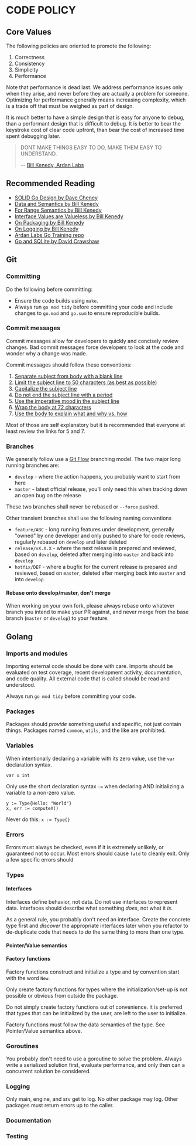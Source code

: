 # CODE POLICY

## Core Values

The following policies are oriented to promote the following:
1. Correctness
2. Consistency
3. Simplicity
4. Performance

Note that performance is dead last. We address performance issues only when
they arise, and never before they are actually a problem for someone.
Optimizing for performance generally means increasing complexity, which is a
trade off that must be weighed as part of design.

It is much better to have a simple design that is easy for anyone to debug,
than a performant design that is difficult to debug. It is better to bear the
keystroke cost of clear code upfront, than bear the cost of increased time
spent debugging later.

> DONT MAKE THINGS EASY TO DO, MAKE THEM EASY TO UNDERSTAND.
>
> -- [Bill Kenedy, Ardan Labs](https://twitter.com/goinggodotnet)

## Recommended Reading

- [SOLID Go Design by Dave Cheney](https://dave.cheney.net/2016/08/20/solid-go-design)
- [Data and Semantics by Bill Kenedy](https://www.ardanlabs.com/blog/2017/06/design-philosophy-on-data-and-semantics.html)
- [For Range Semantics by Bill Kenedy](https://www.ardanlabs.com/blog/2017/06/for-range-semantics.html)
- [Interface Values are Valueless by Bill Kenedy](https://www.ardanlabs.com/blog/2018/03/interface-values-are-valueless.html)
- [On Packaging by Bill Kenedy](https://www.ardanlabs.com/blog/2017/02/design-philosophy-on-packaging.html)
- [On Logging by Bill Kenedy](https://www.ardanlabs.com/blog/2017/05/design-philosophy-on-logging.html)
- [Ardan Labs Go Training repo](https://github.com/ardanlabs/gotraining)
- [Go and SQLite by David Crawshaw](https://crawshaw.io/blog/go-and-sqlite)

## Git

### Committing
Do the following before committing:
- Ensure the code builds using `make`.
- Always run `go mod tidy` before committing your code and include changes to
  `go.mod` and `go.sum` to ensure reproducible builds.

### Commit messages
Commit messages allow for developers to quickly and concisely review changes.
Bad commit messages force developers to look at the code and wonder why a
change was made.

Commit messages should follow these conventions:
1. [Separate subject from body with a blank line](https://chris.beams.io/posts/git-commit/#separate)
2. [Limit the subject line to 50 characters (as best as possible)](https://chris.beams.io/posts/git-commit/#limit-50)
3. [Capitalize the subject line](https://chris.beams.io/posts/git-commit/#capitalize)
4. [Do not end the subject line with a period](https://chris.beams.io/posts/git-commit/#end)
5. [Use the imperative mood in the subject line](https://chris.beams.io/posts/git-commit/#imperative)
6. [Wrap the body at 72 characters](https://chris.beams.io/posts/git-commit/#wrap-72)
7. [Use the body to explain what and why vs. how](https://chris.beams.io/posts/git-commit/#why-not-how)

Most of those are self explanatory but it is recommended that everyone at least
review the links for 5 and 7.

### Branches
We generally follow use a [Git
Flow](https://nvie.com/posts/a-successful-git-branching-model/) branching
model. The two major long running branches are:
- `develop` - where the action happens, you probably want to start from here
- `master` - latest official release, you'll only need this when tracking down
  an open bug on the release

These two branches shall never be rebased or `--force` pushed.

Other transient branches shall use the following naming conventions
- `feature/ABC` - long running features under development, generally "owned" by
  one developer and only pushed to share for code reviews, regularly rebased on
`develop` and later deleted
- `release/vX.X.X` - where the next release is prepared and reviewed, based on
  `develop`, deleted after merging into `master` and back into `develop`
- `hotfix/DEF` - where a bugfix for the current release is prepared and
  reviewed, based on `master`, deleted after merging back into `master` and
into `develop`

#### Rebase onto develop/master, don't merge
When working on your own fork, please always rebase onto whatever branch you
intend to make your PR against, and never merge from the base branch (`master`
or `develop`) to your feature.

## Golang

### Imports and modules

Importing external code should be done with care. Imports should be evaluated
on test coverage, recent development activity, documentation, and code quality.
All external code that is called should be read and understood.

Always run `go mod tidy` before committing your code.

### Packages

Packages should *provide* something useful and specific, not just contain
things. Packages named `common`, `utils`, and the like are prohibited.

### Variables

When intentionally declaring a variable with its zero value, use the `var`
declaration syntax.
```golang
var x int
```

Only use the short declaration syntax `:=` when declaring AND initializing a
variable to a non-zero value.
```golang
y := Type{Hello: "World"}
x, err := computeX()
```

Never do this: `x := Type{}`

### Errors
Errors must always be checked, even if it is extremely unlikely, or guaranteed
not to occur. Most errors should cause `fatd` to cleanly exit. Only a few
specific errors should

### Types

#### Interfaces
Interfaces define behavior, not data. Do not use interfaces to represent data.
Interfaces should describe what something *does*, not what it *is*.

As a general rule, you probably don't need an interface. Create the concrete
type first and *discover* the appropriate interfaces later when you refactor to
de-duplicate code that needs to *do* the same thing to more than one type.


#### Pointer/Value semantics

#### Factory functions
Factory functions construct and initialize a type and by convention start with
the word `New`.

Only create factory functions for types where the initialization/set-up is not
possible or obvious from outside the package.

Do not simply create factory functions out of convenience. It is preferred that
types that can be initialized by the user, are left to the user to initialize.

Factory functions must follow the data semantics of the type. See Pointer/Value
semantics above.


### Goroutines

You probably don't need to use a goroutine to solve the problem. Always write a
serialized solution first, evaluate performance, and only then can a concurrent
solution be considered.


### Logging

Only main, engine, and srv get to log. No other package may log. Other packages
must return errors up to the caller.


### Documentation


### Testing


